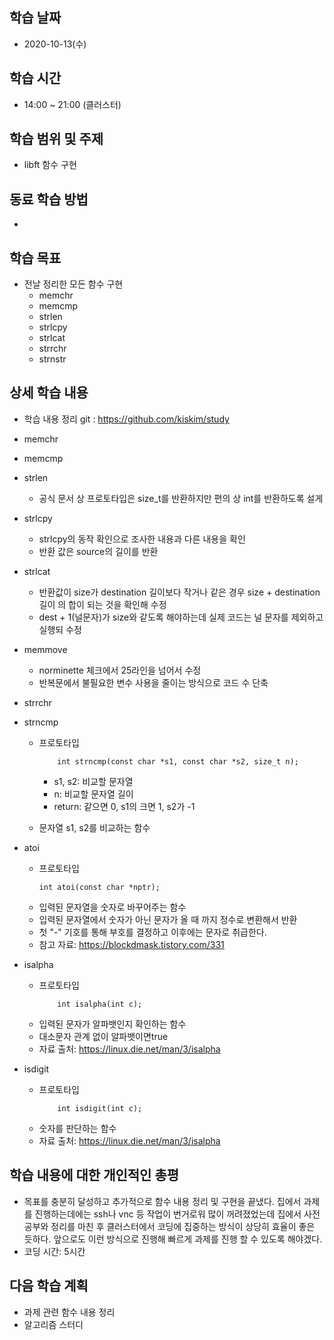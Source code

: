 학습 날짜
---
+ 2020-10-13(수)

학습 시간
---
+ 14:00 ~  21:00 (클러스터)

학습 범위 및 주제
---
+ libft 함수 구현

동료 학습 방법
---
+ 

학습 목표
---
+ 전날 정리한 모든 함수 구현
    + memchr
    + memcmp
    + strlen
    + strlcpy
    + strlcat
    + strrchr
    + strnstr

상세 학습 내용
---
+ 학습 내용 정리 git : https://github.com/kiskim/study   

+ memchr
+ memcmp
+ strlen
    + 공식 문서 상 프로토타입은 size_t를 반환하지만 편의 상 int를 반환하도록 설게
+ strlcpy
    + strlcpy의 동작 확인으로 조사한 내용과 다른 내용을 확인
    + 반환 값은 source의 길이를 반환
+ strlcat
    + 반환값이 size가 destination 길이보다 작거나 같은 경우 size + destination 길이 의 합이 되는 것을 확인해 수정
    + dest + 1(널문자)가 size와 같도록 해야하는데 실제 코드는 널 문자를 제외하고 실행되 수정
+ memmove
    + norminette 체크에서 25라인을 넘어서 수정
    + 반복문에서 불필요한 변수 사용을 줄이는 방식으로 코드 수 단축
+ strrchr
+ strncmp
	+ 프로토타입
		~~~
			int strncmp(const char *s1, const char *s2, size_t n);
		~~~

		+ s1, s2: 비교할 문자열
		+ n: 비교할 문자열 길이
		+ return: 같으면 0, s1의 크면 1, s2가 -1
	+ 문자열 s1, s2를 비교하는 함수

+ atoi
	+ 프로토타입
		~~~
		int atoi(const char *nptr);
		~~~
	+ 입력된 문자열을 숫자로 바꾸어주는 함수
	+ 입력된 문자열에서 숫자가 아닌 문자가 올 때 까지 정수로 변환해서 반환
	+ 첫 "-" 기호를 통해 부호를 결정하고 이후에는 문자로 취급한다.
	+ 참고 자료: https://blockdmask.tistory.com/331

+ isalpha
	+ 프로토타입
		~~~
			int isalpha(int c);
		~~~
	+ 입력된 문자가 알파뱃인지 확인하는 함수
	+ 대소문자 관계 없이 알파뱃이면true
	+ 자료 출처: https://linux.die.net/man/3/isalpha

+ isdigit
	+ 프로토타입
		~~~
			int isdigit(int c);
		~~~
	+ 숫자를 판단하는 함수	
	+ 자료 출처: https://linux.die.net/man/3/isalpha


학습 내용에 대한 개인적인 총평
---
+ 목표를 충분히 달성하고 추가적으로 함수 내용 정리 및 구현을 끝냈다. 집에서 과제를 진행하는데에는 ssh나 vnc 등 작업이 번거로워 많이 꺼려졌었는데 집에서 사전 공부와 정리를 마친 후 클러스터에서 코딩에 집중하는 방식이 상당히 효율이 좋은 듯하다. 앞으로도 이런 방식으로 진행해 빠르게 과제를 진행 할 수 있도록 해야겠다.
+ 코딩 시간: 5시간

다음 학습 계획
---
+ 과제 관련 함수 내용 정리
+ 알고리즘 스터디